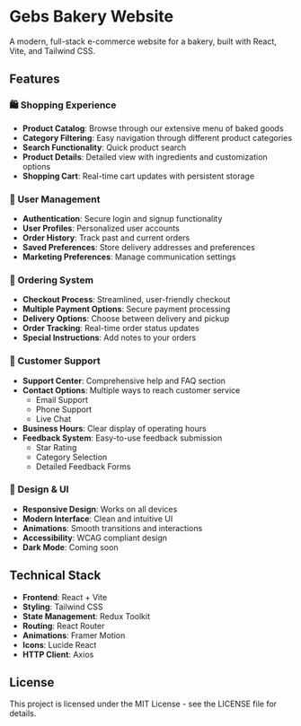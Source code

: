 # Gebs Bakery Website

A modern, full-stack e-commerce website for a bakery, built with React, Vite, and Tailwind CSS.

## Features

### 🛍️ Shopping Experience

- **Product Catalog**: Browse through our extensive menu of baked goods
- **Category Filtering**: Easy navigation through different product categories
- **Search Functionality**: Quick product search
- **Product Details**: Detailed view with ingredients and customization options
- **Shopping Cart**: Real-time cart updates with persistent storage

### 👤 User Management

- **Authentication**: Secure login and signup functionality
- **User Profiles**: Personalized user accounts
- **Order History**: Track past and current orders
- **Saved Preferences**: Store delivery addresses and preferences
- **Marketing Preferences**: Manage communication settings

### 🚚 Ordering System

- **Checkout Process**: Streamlined, user-friendly checkout
- **Multiple Payment Options**: Secure payment processing
- **Delivery Options**: Choose between delivery and pickup
- **Order Tracking**: Real-time order status updates
- **Special Instructions**: Add notes to your orders

### 💬 Customer Support

- **Support Center**: Comprehensive help and FAQ section
- **Contact Options**: Multiple ways to reach customer service
  - Email Support
  - Phone Support
  - Live Chat
- **Business Hours**: Clear display of operating hours
- **Feedback System**: Easy-to-use feedback submission
  - Star Rating
  - Category Selection
  - Detailed Feedback Forms

### 🎨 Design & UI

- **Responsive Design**: Works on all devices
- **Modern Interface**: Clean and intuitive UI
- **Animations**: Smooth transitions and interactions
- **Accessibility**: WCAG compliant design
- **Dark Mode**: Coming soon

## Technical Stack

- **Frontend**: React + Vite
- **Styling**: Tailwind CSS
- **State Management**: Redux Toolkit
- **Routing**: React Router
- **Animations**: Framer Motion
- **Icons**: Lucide React
- **HTTP Client**: Axios




## License

This project is licensed under the MIT License - see the LICENSE file for details.


